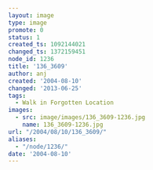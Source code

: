 ```yaml
---
layout: image
type: image
promote: 0
status: 1
created_ts: 1092144021
changed_ts: 1372159451
node_id: 1236
title: '136_3609'
author: anj
created: '2004-08-10'
changed: '2013-06-25'
tags:
  - Walk in Forgotten Location
images:
  - src: image/images/136_3609-1236.jpg
    name: 136_3609-1236.jpg
url: "/2004/08/10/136_3609/"
aliases:
  - "/node/1236/"
date: '2004-08-10'
---
```


